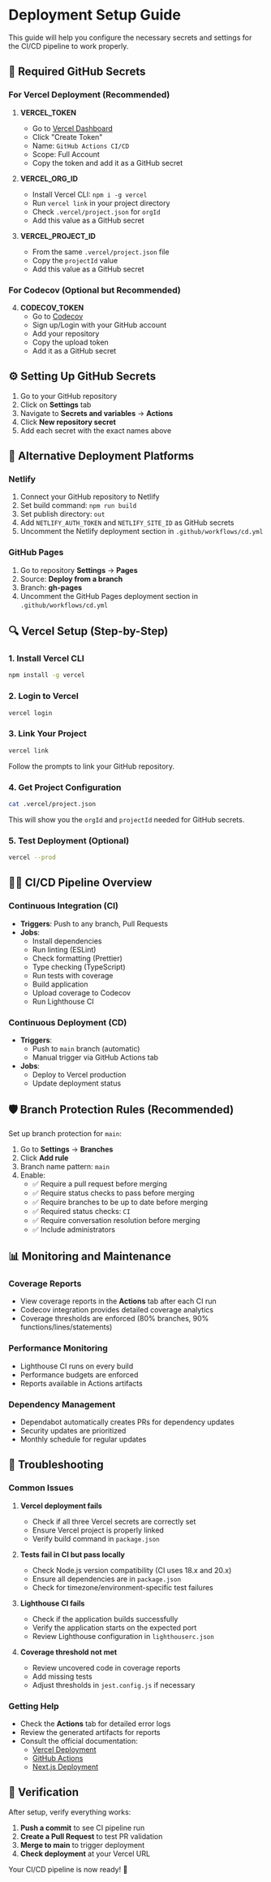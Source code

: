 # Deployment Setup Guide

This guide will help you configure the necessary secrets and settings for the CI/CD pipeline to work properly.

## 🔐 Required GitHub Secrets

### For Vercel Deployment (Recommended)

1. **VERCEL_TOKEN**
   - Go to [Vercel Dashboard](https://vercel.com/account/tokens)
   - Click "Create Token"
   - Name: `GitHub Actions CI/CD`
   - Scope: Full Account
   - Copy the token and add it as a GitHub secret

2. **VERCEL_ORG_ID**
   - Install Vercel CLI: `npm i -g vercel`
   - Run `vercel link` in your project directory
   - Check `.vercel/project.json` for `orgId`
   - Add this value as a GitHub secret

3. **VERCEL_PROJECT_ID**
   - From the same `.vercel/project.json` file
   - Copy the `projectId` value
   - Add this value as a GitHub secret

### For Codecov (Optional but Recommended)

4. **CODECOV_TOKEN**
   - Go to [Codecov](https://about.codecov.io/)
   - Sign up/Login with your GitHub account
   - Add your repository
   - Copy the upload token
   - Add it as a GitHub secret

## ⚙️ Setting Up GitHub Secrets

1. Go to your GitHub repository
2. Click on **Settings** tab
3. Navigate to **Secrets and variables** → **Actions**
4. Click **New repository secret**
5. Add each secret with the exact names above

## 🚀 Alternative Deployment Platforms

### Netlify
1. Connect your GitHub repository to Netlify
2. Set build command: `npm run build`
3. Set publish directory: `out`
4. Add `NETLIFY_AUTH_TOKEN` and `NETLIFY_SITE_ID` as GitHub secrets
5. Uncomment the Netlify deployment section in `.github/workflows/cd.yml`

### GitHub Pages
1. Go to repository **Settings** → **Pages**
2. Source: **Deploy from a branch**
3. Branch: **gh-pages**
4. Uncomment the GitHub Pages deployment section in `.github/workflows/cd.yml`

## 🔍 Vercel Setup (Step-by-Step)

### 1. Install Vercel CLI
```bash
npm install -g vercel
```

### 2. Login to Vercel
```bash
vercel login
```

### 3. Link Your Project
```bash
vercel link
```
Follow the prompts to link your GitHub repository.

### 4. Get Project Configuration
```bash
cat .vercel/project.json
```

This will show you the `orgId` and `projectId` needed for GitHub secrets.

### 5. Test Deployment (Optional)
```bash
vercel --prod
```

## 🏃‍♂️ CI/CD Pipeline Overview

### Continuous Integration (CI)
- **Triggers**: Push to any branch, Pull Requests
- **Jobs**: 
  - Install dependencies
  - Run linting (ESLint)
  - Check formatting (Prettier)
  - Type checking (TypeScript)
  - Run tests with coverage
  - Build application
  - Upload coverage to Codecov
  - Run Lighthouse CI

### Continuous Deployment (CD)
- **Triggers**: 
  - Push to `main` branch (automatic)
  - Manual trigger via GitHub Actions tab
- **Jobs**:
  - Deploy to Vercel production
  - Update deployment status

## 🛡️ Branch Protection Rules (Recommended)

Set up branch protection for `main`:

1. Go to **Settings** → **Branches**
2. Click **Add rule**
3. Branch name pattern: `main`
4. Enable:
   - ✅ Require a pull request before merging
   - ✅ Require status checks to pass before merging
   - ✅ Require branches to be up to date before merging
   - ✅ Required status checks: `CI`
   - ✅ Require conversation resolution before merging
   - ✅ Include administrators

## 📊 Monitoring and Maintenance

### Coverage Reports
- View coverage reports in the **Actions** tab after each CI run
- Codecov integration provides detailed coverage analytics
- Coverage thresholds are enforced (80% branches, 90% functions/lines/statements)

### Performance Monitoring
- Lighthouse CI runs on every build
- Performance budgets are enforced
- Reports available in Actions artifacts

### Dependency Management
- Dependabot automatically creates PRs for dependency updates
- Security updates are prioritized
- Monthly schedule for regular updates

## 🚨 Troubleshooting

### Common Issues

1. **Vercel deployment fails**
   - Check if all three Vercel secrets are correctly set
   - Ensure Vercel project is properly linked
   - Verify build command in `package.json`

2. **Tests fail in CI but pass locally**
   - Check Node.js version compatibility (CI uses 18.x and 20.x)
   - Ensure all dependencies are in `package.json`
   - Check for timezone/environment-specific test failures

3. **Lighthouse CI fails**
   - Check if the application builds successfully
   - Verify the application starts on the expected port
   - Review Lighthouse configuration in `lighthouserc.json`

4. **Coverage threshold not met**
   - Review uncovered code in coverage reports
   - Add missing tests
   - Adjust thresholds in `jest.config.js` if necessary

### Getting Help

- Check the **Actions** tab for detailed error logs
- Review the generated artifacts for reports
- Consult the official documentation:
  - [Vercel Deployment](https://vercel.com/docs)
  - [GitHub Actions](https://docs.github.com/en/actions)
  - [Next.js Deployment](https://nextjs.org/docs/deployment)

## 🎉 Verification

After setup, verify everything works:

1. **Push a commit** to see CI pipeline run
2. **Create a Pull Request** to test PR validation
3. **Merge to main** to trigger deployment
4. **Check deployment** at your Vercel URL

Your CI/CD pipeline is now ready! 🚀
